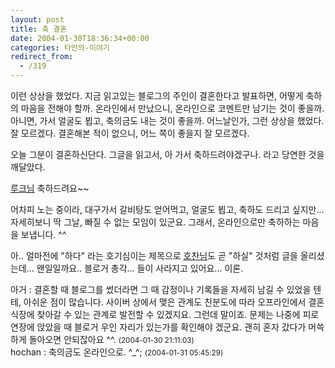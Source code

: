 ```yaml
---
layout: post
title: 축 결혼
date: 2004-01-30T18:36:34+00:00
categories: 타인의-이야기
redirect_from:
  - /319
---
```


이런 상상을 했었다. 지금 읽고있는 블로그의 주인이 결혼한다고 발표하면, 어떻게 축하의 마음을 전해야 할까. 온라인에서 만났으니, 온라인으로 코멘트만 남기는 것이 좋을까. 아니면, 가서 얼굴도 뵙고, 축의금도 내는 것이 좋을까. 어느날인가, 그런 상상을 했었다. 잘 모르겠다. 결혼해본 적이 없으니, 어느 쪽이 좋을지 잘 모르겠다.

오늘 그분이 결혼하신단다. 그글을 읽고서, 아 가서 축하드려야겠구나. 라고 당연한 것을 깨달았다.

<a href="http://cyana.woweb.net/eh/archives/000412.html" target=bb>루크님</a> 축하드려요~~

어차피 노는 중이라, 대구가서 갈비탕도 얻어먹고, 얼굴도 뵙고, 축하도 드리고 싶지만... 자세히보니 딱 그날, 빠질 수 없는 모임이 있군요. 그래서, 온라인으로만 축하하는 마음을 보냅니다. ^^

아.. 얼마전에 "하다" 라는 호기심이는 제목으로 <a href="http://hochan.net/archives/2004/01/24@11:58AM.html" target=bb>호찬님</a>도 곧 "하실" 것처럼 글을 올리셨는데... 왠일일까요.. 블로거 총각... 들이 사라지고 있어요... 이론.
<div id=comments>
<div class=comment>
<!--- cmt:665 --->
<!--- mail: --->
<!--- parent:0 --->
아거 : 
결혼할 때 블로그를 썼더라면 
그 때 감정이나 기록들을 자세히 남길 수 있었을 텐테, 아쉬운
점이 많습니다. 
사이버 상에서 맺은 관계도 친분도에 따라 
오프라인에서 결혼식장에 찾아갈 수 있는 
관계로 발전할 수 있겠지요. 
그런데 말이죠. 문제는 나중에 피로연장에 앉았을 때
블로거 우인 자리가 있는가를 확인해야 겠군요.
괜히 혼자 갔다가 머쓱하게 돌아오면 안되잖아요 ^^.
 <small>(2004-01-30 21:11:03)</small>
</div>
<div class=comment>
<!--- cmt:666 --->
<!--- mail: --->
<!--- parent:0 --->
hochan : 
축의금도 온라인으로. ^_^;
 <small>(2004-01-31 05:45:29)</small>
</div>
</div>
